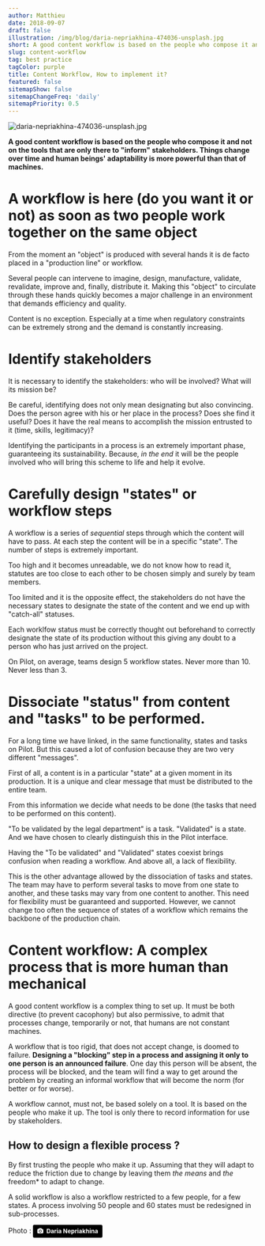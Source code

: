 ```yaml
---
author: Matthieu
date: 2018-09-07
draft: false
illustration: /img/blog/daria-nepriakhina-474036-unsplash.jpg
short: A good content workflow is based on the people who compose it and not on the tools that are only there to "inform" stakeholders....
slug: content-workflow
tag: best practice
tagColor: purple
title: Content Workflow, How to implement it? 
featured: false
sitemapShow: false
sitemapChangeFreq: 'daily'
sitemapPriority: 0.5
---
```


![daria-nepriakhina-474036-unsplash.jpg](/img/blog/daria-nepriakhina-474036-unsplash.jpg "daria-nepriakhina-474036-unsplash.jpg")

**A good content workflow is based on the people who compose it and not on the tools that are only there to "inform" stakeholders. Things change over time and human beings' adaptability is more powerful than that of machines.**

# A workflow is here (do you want it or not) as soon as two people work together on the same object

From the moment an "object" is produced with several hands it is de facto placed in a "production line" or workflow. 

Several people can intervene to imagine, design, manufacture, validate, revalidate, improve and, finally, distribute it. Making this "object" to circulate through these hands quickly becomes a major challenge in an environment that demands efficiency and quality.

Content is no exception. Especially at a time when regulatory constraints can be extremely strong and the demand is constantly increasing.

# Identify stakeholders

It is necessary to identify the stakeholders: who will be involved? What will its mission be? 

Be careful, identifying does not only mean designating but also convincing. Does the person agree with his or her place in the process? Does she find it useful? Does it have the real means to accomplish the mission entrusted to it (time, skills, legitimacy)?

Identifying the participants in a process is an extremely important phase, guaranteeing its sustainability. Because, *in the end* it will be the people involved who will bring this scheme to life and help it evolve.

# Carefully design "states" or workflow steps

A workflow is a series of *sequential* steps through which the content will have to pass. At each step the content will be in a specific "state". The number of steps is extremely important. 

Too high and it becomes unreadable, we do not know how to read it, statutes are too close to each other to be chosen simply and surely by team members. 

Too limited and it is the opposite effect, the stakeholders do not have the necessary states to designate the state of the content and we end up with "catch-all" statuses. 

Each worklfow status must be correctly thought out beforehand to correctly designate the state of its production without this giving any doubt to a person who has just arrived on the project.

On Pilot, on average, teams design 5 workflow states. Never more than 10. Never less than 3.

# Dissociate "status" from content and "tasks" to be performed.

For a long time we have linked, in the same functionality, states and tasks on Pilot. But this caused a lot of confusion because they are two very different "messages".

First of all, a content is in a particular "state" at a given moment in its production. It is a unique and clear message that must be distributed to the entire team. 

From this information we decide what needs to be done (the tasks that need to be performed   on this content).

"To be validated by the legal department" is a task. "Validated" is a state. And we have chosen to clearly distinguish this in the Pilot interface.

Having the "To be validated" and "Validated" states coexist brings confusion when reading a workflow. And above all, a lack of flexibility.

This is the other advantage allowed by the dissociation of tasks and states. The team may have to perform several tasks to move from one state to another, and these tasks may vary from one content to another. This need for flexibility must be guaranteed and supported. However, we cannot change too often the sequence of states of a workflow which remains the backbone of the production chain.

# Content workflow: A complex process that is more human than mechanical

A good content workflow is a complex thing to set up. It must be both directive (to prevent cacophony) but also permissive, to admit that processes change, temporarily or not, that humans are not constant machines.

A workflow that is too rigid, that does not accept change, is doomed to failure. **Designing a "blocking" step in a process and assigning it only to one person is an announced failure**. One day this person will be absent, the process will be blocked, and the team will find a way to get around the problem by creating an informal workflow that will become the norm (for better or for worse).

A workflow cannot, must not, be based solely on a tool. It is based on the people who make it up. The tool is only there to record information for use by stakeholders.

## How to design a flexible process ?

By first trusting the people who make it up. Assuming that they will adapt to reduce the friction due to change by leaving them *the means* and *the* freedom* to adapt to change.

A solid workflow is also a workflow restricted to a few people, for a few states. A process involving 50 people and 60 states must be redesigned in sub-processes.



Photo : <a style="background-color:black;color:white;text-decoration:none;padding:4px 6px;font-family:-apple-system, BlinkMacSystemFont, &quot;San Francisco&quot;, &quot;Helvetica Neue&quot;, Helvetica, Ubuntu, Roboto, Noto, &quot;Segoe UI&quot;, Arial, sans-serif;font-size:12px;font-weight:bold;line-height:1.2;display:inline-block;border-radius:3px" href="https://unsplash.com/@epicantus?utm_medium=referral&amp;utm_campaign=photographer-credit&amp;utm_content=creditBadge" target="_blank" rel="noopener noreferrer" title="Download free do whatever you want high-resolution photos from Daria Nepriakhina"><span style="display:inline-block;padding:2px 3px"><svg xmlns="http://www.w3.org/2000/svg" style="height:12px;width:auto;position:relative;vertical-align:middle;top:-1px;fill:white" viewBox="0 0 32 32"><title>unsplash-logo</title><path d="M20.8 18.1c0 2.7-2.2 4.8-4.8 4.8s-4.8-2.1-4.8-4.8c0-2.7 2.2-4.8 4.8-4.8 2.7.1 4.8 2.2 4.8 4.8zm11.2-7.4v14.9c0 2.3-1.9 4.3-4.3 4.3h-23.4c-2.4 0-4.3-1.9-4.3-4.3v-15c0-2.3 1.9-4.3 4.3-4.3h3.7l.8-2.3c.4-1.1 1.7-2 2.9-2h8.6c1.2 0 2.5.9 2.9 2l.8 2.4h3.7c2.4 0 4.3 1.9 4.3 4.3zm-8.6 7.5c0-4.1-3.3-7.5-7.5-7.5-4.1 0-7.5 3.4-7.5 7.5s3.3 7.5 7.5 7.5c4.2-.1 7.5-3.4 7.5-7.5z"></path></svg></span><span style="display:inline-block;padding:2px 3px">Daria Nepriakhina</span></a>

